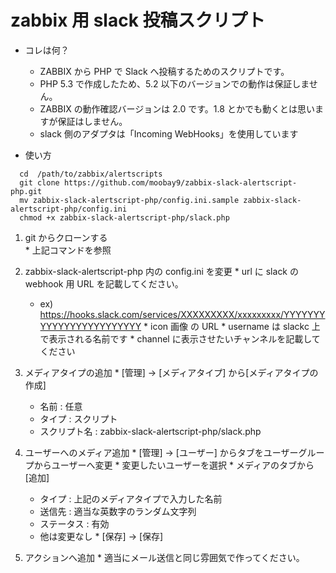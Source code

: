 zabbix 用 slack 投稿スクリプト
===============================

* コレは何？

  * ZABBIX から PHP で Slack へ投稿するためのスクリプトです。
  * PHP 5.3 で作成したため、5.2 以下のバージョンでの動作は保証しません。
  * ZABBIX の動作確認バージョンは 2.0 です。1.8 とかでも動くとは思いますが保証はしません。
  * slack 側のアダプタは「Incoming WebHooks」を使用しています


* 使い方


```
  cd  /path/to/zabbix/alertscripts  
  git clone https://github.com/moobay9/zabbix-slack-alertscript-php.git
  mv zabbix-slack-alertscript-php/config.ini.sample zabbix-slack-alertscript-php/config.ini
  chmod +x zabbix-slack-alertscript-php/slack.php
```
  1. git からクローンする  
    * 上記コマンドを参照

  2. zabbix-slack-alertscript-php 内の config.ini を変更
    * url に slack のwebhook 用 URL を記載してください。
      * ex) https://hooks.slack.com/services/XXXXXXXXX/xxxxxxxxx/YYYYYYYYYYYYYYYYYYYYYYYY
    * icon 画像 の URL
    * username は slackc 上で表示される名前です
    * channel に表示させたいチャンネルを記載してください

  3. メディアタイプの追加
    * [管理] -> [メディアタイプ] から[メディアタイプの作成]

      * 名前 : 任意
      * タイプ : スクリプト
      * スクリプト名 : zabbix-slack-alertscript-php/slack.php
  
  4. ユーザーへのメディア追加
    * [管理] -> [ユーザー] からタブをユーザーグループからユーザーへ変更
    * 変更したいユーザーを選択
    * メディアのタブから[追加]
      * タイプ : 上記のメディアタイプで入力した名前
      * 送信先 : 適当な英数字のランダム文字列
      * ステータス : 有効
      * 他は変更なし
    * [保存] -> [保存]

  5. アクションへ追加
    * 適当にメール送信と同じ雰囲気で作ってください。


